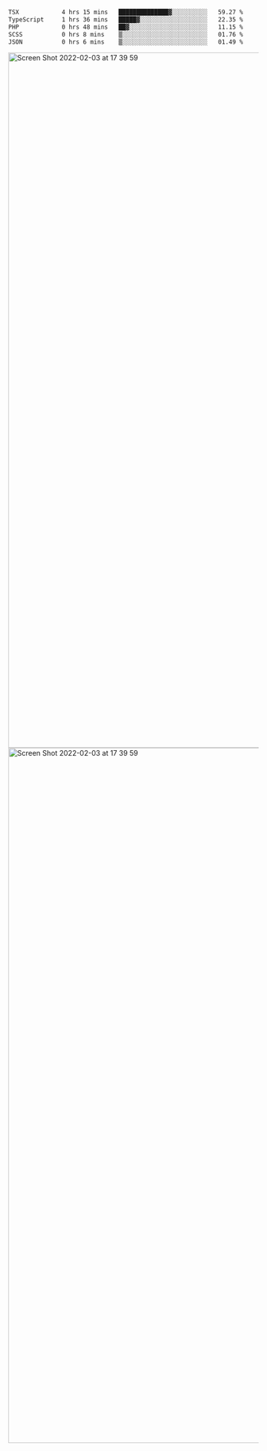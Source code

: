 <!--START_SECTION:waka-->

```txt
TSX            4 hrs 15 mins   ██████████████▓░░░░░░░░░░   59.27 %
TypeScript     1 hrs 36 mins   █████▓░░░░░░░░░░░░░░░░░░░   22.35 %
PHP            0 hrs 48 mins   ██▓░░░░░░░░░░░░░░░░░░░░░░   11.15 %
SCSS           0 hrs 8 mins    ▒░░░░░░░░░░░░░░░░░░░░░░░░   01.76 %
JSON           0 hrs 6 mins    ▒░░░░░░░░░░░░░░░░░░░░░░░░   01.49 %
```

<!--END_SECTION:waka-->

<img width="1400" alt="Screen Shot 2022-02-03 at 17 39 59" src="https://user-images.githubusercontent.com/45716542/152387304-f2b60485-53a6-4f4b-a818-5cefb1b0c0ae.png">
<img width="1400" alt="Screen Shot 2022-02-03 at 17 39 59" src="https://user-images.githubusercontent.com/45716542/152387273-ea5cdf21-2a45-44da-8bef-00c1763b1d42.png">
